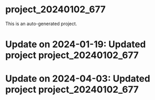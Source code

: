 # project_20240102_677

This is an auto-generated project.

# Update on 2024-01-19: Updated project project_20240102_677

# Update on 2024-04-03: Updated project project_20240102_677
